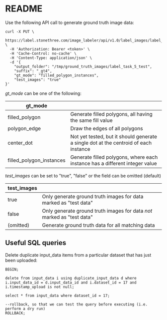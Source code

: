 # README

Use the following API call to generate ground truth image data:

~~~
curl -X PUT \
  https://label.stonethree.com/image_labeler/api/v1.0/label_images/label_task_id/5 \
  -H 'Authorization: Bearer <token>' \
  -H 'Cache-Control: no-cache' \
  -H 'Content-Type: application/json' \
  -d '{
	"output_folder": "/tmp/ground_truth_images/label_task_5_test",
	"suffix": "_gt4",
	"gt_mode": "filled_polygon_instances",
	"test_images": "true"
}'
~~~

*gt_mode* can be one of the following:

| gt_mode                   |                                                                                       |
| -------------             |:-------------                                                                         |
| filled_polygon            | Generate filled polygons, all having the same fill value                              |
| polygon_edge              | Draw the edges of all polygons                                                        |
| center_dot                | Not yet tested, but it should generate a single dot at the centroid of each instance  |
| filled_polygon_instances  | Generate filled polygons, where each instance has a different integer value           |

*test_images* can be set to "true", "false" or the field can be omitted (default)

| test_images       |                                                                                       |
| -------------     |:-------------                                                                         |
| true              | Only generate ground truth images for data marked as "test data"                      |
| false             | Only generate ground truth images for data *not* marked as "test data"                |
| (omitted)         | Generate ground truth data for all matching data                                      |

## Useful SQL queries

Delete duplicate input_data items from a particular dataset that has just been uploaded:

~~~
BEGIN;

delete from input_data i using duplicate_input_data d where i.input_data_id = d.input_data_id and i.dataset_id = 17 and i.timestamp_upload is not null;

select * from input_data where dataset_id = 17;

--rollback, so that we can test the query before executing (i.e. perform a dry run)
ROLLBACK;
~~~